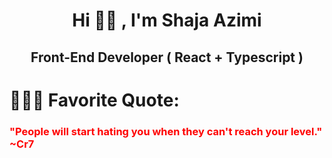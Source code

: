 <h1 align="center">Hi 👋🏻 , I'm Shaja Azimi </h1>
<h2 align="center">Front-End Developer ( React + Typescript )</h2>

# 🙇🏻‍♂️ Favorite Quote: 
### <span style="color:red">"People will start hating you when they can't reach your level." ~Cr7</span>
